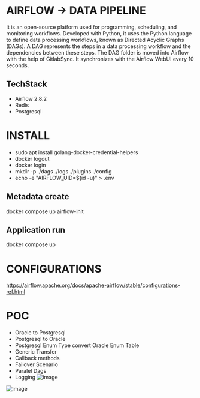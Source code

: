# AIRFLOW -> DATA PIPELINE

It is an open-source platform used for programming, scheduling, and monitoring workflows. Developed with Python, it uses the Python language to define data processing workflows, known as Directed Acyclic Graphs (DAGs). A DAG represents the steps in a data processing workflow and the dependencies between these steps.
The DAG folder is moved into Airflow with the help of GitlabSync. It synchronizes with the Airflow WebUI every 10 seconds.

## TechStack
- Airflow 2.8.2
- Redis
- Postgresql


# INSTALL

- sudo apt install golang-docker-credential-helpers
- docker logout
- docker login
- mkdir -p ./dags ./logs ./plugins ./config
- echo -e "AIRFLOW_UID=$(id -u)" > .env

##  Metadata create
docker compose up airflow-init   

## Application run
docker compose up

# CONFIGURATIONS
https://airflow.apache.org/docs/apache-airflow/stable/configurations-ref.html

# POC
- Oracle to Postgresql
- Postgresql to Oracle
- Postgresql Enum Type convert Oracle Enum Table
- Generic Transfer
- Callback methods
- Failover Scenario
- Paralel Dags
- Logging
![image](https://github.com/omerfarukicen/airflow-data-migration/assets/24473224/f9ee7ff4-d3e1-4736-9b12-bf48d33b09a9)

![image](https://github.com/omerfarukicen/airflow-data-migration/assets/24473224/181140b6-3912-4cf2-a595-fa0b4a48305e)

